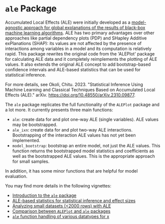 # `ale` Package

Accumulated Local Effects (ALE) were initially developed as a [model-agnostic approach for global explanations of the results of black-box machine learning algorithms](https://www.doi.org/10.1111/rssb.12377 "Apley, Daniel W., and Jingyu Zhu. 'Visualizing the effects of predictor variables in black box supervised learning models.' Journal of the Royal Statistical Society Series B: Statistical Methodology 82.4 (2020): 1059-1086"). ALE has two primary advantages over other approaches like partial dependency plots (PDP) and SHapley Additive exPlanations (SHAP): its values are not affected by the presence of interactions among variables in a model and its computation is relatively rapid. This package rewrites the original code from the 'ALEPlot' package for calculating ALE data and it completely reimplements the plotting of ALE values. It also extends the original ALE concept to add bootstrap-based confidence intervals and ALE-based statistics that can be used for statistical inference.

For more details, see Okoli, Chitu. 2023. "Statistical Inference Using Machine Learning and Classical Techniques Based on Accumulated Local Effects (ALE)." arXiv. <https://doi.org/10.48550/arXiv.2310.09877>.

The `ale` package replicates the full functionality of the `ALEPlot` package and a lot more. It currently presents three main functions:

-   `ale`: create data for and plot one-way ALE (single variables). ALE values may be bootstrapped.
-   `ale_ixn`: create data for and plot two-way ALE interactions. Bootstrapping of the interaction ALE values has not yet been implemented.
-   `model_bootstrap`: bootstrap an entire model, not just the ALE values. This function returns the bootstrapped model statistics and coefficients as well as the bootstrapped ALE values. This is the appropriate approach for small samples.

In addition, it has some minor functions that are helpful for model evaluation.

You may find more details in the following vignettes:

-   [Introduction to the `ale` package](vignettes/ale-intro.Rmd)
-   [ALE-based statistics for statistical inference and effect sizes](vignettes/ale-statistics.Rmd)
-   [Analyzing small datasets (\<2000 rows) with ALE](vignettes/ale-small-datasets.Rmd)
-   [Comparison between `ALEPlot` and `ale` packages](vignettes/ale-ALEPlot.Rmd)
-   [`ale` function handling of various datatypes for x](vignettes/ale-x-datatypes.Rmd)
